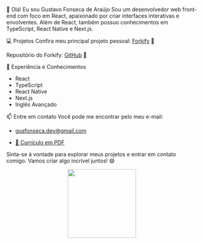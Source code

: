 👋 Olá! Eu sou Gustavo Fonseca de Araújo
Sou um desenvolvedor web front-end com foco em React, apaixonado por criar interfaces interativas e envolventes. Além de React, também possuo conhecimentos em TypeScript, React Native e Next.js.

💻 Projetos
Confira meu principal projeto pessoal: [Forkify](https://forkify-mu.vercel.app/) 🍴

Repositório do Forkify: [GitHub](https://github.com/gusfonseca21/Forkify) 🚀

🌱 Experiência e Conhecimentos
- React
- TypeScript
- React Native
- Next.js
- Inglês Avançado

📫 Entre em contato
Você pode me encontrar pelo meu e-mail:

- gusfonseca.dev@gmail.com

- [📄 Currículo em PDF]([caminho/para/o/currículo.pdf](https://drive.google.com/file/d/194riXfSae-GNdUc5gxgrfP4SbfHuuzE-/view?usp=sharing))

Sinta-se à vontade para explorar meus projetos e entrar em contato comigo. Vamos criar algo incrível juntos! 😄

<div align="center">
  <a href="https://github.com/gusfonseca21">
  <img height="180em" src="https://github-readme-stats.vercel.app/api/top-langs/?username=gusfonseca21&layout=compact&langs_count=7&theme=dark"/>
    
  
</div>


